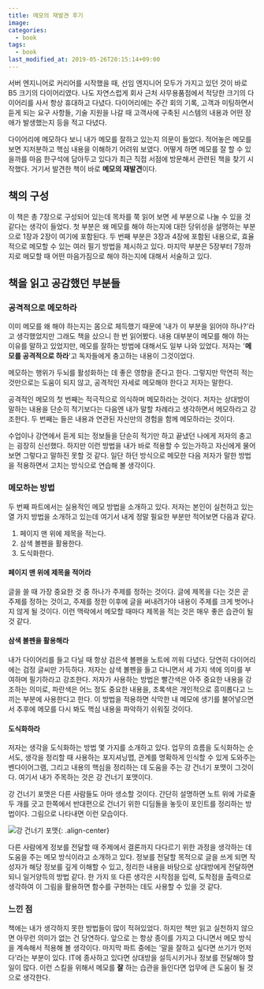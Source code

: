 ```yaml
---
title: 메모의 재발견 후기
image:
categories:
  - book
tags:
  - book
last_modified_at: 2019-05-26T20:15:14+09:00
---
```




서버 엔지니어로 커리어를 시작했을 때, 선임 엔지니어 모두가 가지고 있던 것이 바로 B5 크기의 다이어리였다. 나도 자연스럽게 회사 근처 사무용품점에서 적당한 크기의 다이어리를 사서 항상 휴대하고 다녔다. 다이어리에는 주간 회의 기록, 고객과 미팅하면서 듣게 되는 요구 사항들, 기술 지원을 나갈 때 고객사에 구축된 시스템의 내용과 어떤 장애가 발생했는지 등을 적고 다녔다. 

다이어리에 메모하다 보니 내가 메모를 잘하고 있는지 의문이 들었다. 적어놓은 메모를 보면 지저분하고 핵심 내용을 이해하기 어려워 보였다. 어떻게 하면 메모를 잘 할 수 있을까를 마음 한구석에 담아두고 있다가 최근 직접 서점에 방문해서 관련된 책을 찾기 시작했다. 거기서 발견한 책이 바로 **메모의 재발견**이다.



## 책의 구성

이 책은 총 7장으로 구성되어 있는데 목차를 쭉 읽어 보면 세 부분으로 나눌 수 있을 것 같다는 생각이 들었다. 첫 부분은 왜 메모를 해야 하는지에 대한 당위성을 설명하는 부분으로 1장과 2장이 여기에 포함된다. 두 번째 부분은 3장과 4장에 포함된 내용으로, 효율적으로 메모할 수 있는 여러 필기 방법을 제시하고 있다. 마지막 부분은 5장부터 7장까지로 메모할 때 어떤 마음가짐으로 해야 하는지에 대해서 서술하고 있다.



## 책을 읽고 공감했던 부분들

### 공격적으로 메모하라

이미 메모를 왜 해야 하는지는 몸으로 체득했기 때문에 '내가 이 부분을 읽어야 하나?'라고 생각했었지만 그래도 책을 샀으니 한 번 읽어봤다. 내용 대부분이 메모를 해야 하는 이유를 말하고 있었지만, 메모를 잘하는 방법에 대해서도 일부 나와 있었다. 저자는 '**메모를 공격적으로 하라**'고 독자들에게 충고하는 내용이 그것이었다. 

 메모하는 행위가 두뇌를 활성화하는 데 좋은 영향을 준다고 한다. 그렇지만 막연히 적는 것만으로는 도움이 되지 않고, 공격적인 자세로 메모해야 한다고 저자는 말한다.

공격적인 메모의 첫 번째는 적극적으로 의식하며 메모하라는 것이다. 저자는 상대방이 말하는 내용을 단순히 적기보다는 다음엔 내가 말할 차례라고 생각하면서 메모하라고 강조한다. 두 번째는 들은 내용과 연관된 자신만의 경험을 함께 메모하라는 것이다. 

수업이나 강연에서 듣게 되는 정보들을 단순히 적기만 하고 끝냈던 나에게 저자의 충고는 굉장히 신선했다. 하지만 이런 방법을 내가 바로 적용할 수 있는가하고 자신에게 물어보면 그렇다고 말하진 못할 것 같다. 일단 하던 방식으로 메모한 다음 저자가 말한 방법을 적용하면서 고치는 방식으로 연습해 볼 생각이다.

### 메모하는 방법

두 번째 파트에서는 실용적인 메모 방법을 소개하고 있다. 저자는 본인이 실천하고 있는 열 가지 방법을 소개하고 있는데 여기서 내게 정말 필요한 부분만 적어보면 다음과 같다.

1. 페이지 맨 위에 제목을 적는다.
2. 삼색 볼펜을 활용한다.
3. 도식화한다.

#### 페이지 맨 위에 제목을 적어라

글을 쓸 때 가장 중요한 것 중 하나가 주제를 정하는 것이다. 글에 제목을 다는 것은 곧 주제를 정하는 것이고, 주제를 정한 이후에 글을 써내려가야 내용이 주제를 크게 벗어나지 않게 될 것이다. 이런 맥락에서 메모할 때마다 제목을 적는 것은 매우 좋은 습관이 될 것 같다.

#### 삼색 볼펜을 활용해라

내가 다이어리를 들고 다닐 때 항상 검은색 볼펜을 노트에 끼워 다녔다. 당연히 다이어리에는 검정 글씨만 가득하다. 저자는 삼색 볼펜을 들고 다니면서 세 가지 색에 의미를 부여하며 필기하라고 강조한다. 저자가 사용하는 방법은 빨간색은 아주 중요한 내용을 강조하는 의미로, 파란색은 어느 정도 중요한 내용을, 초록색은 개인적으로 흥미롭다고 느끼는 부분에 사용한다고 한다. 이 방법을 적용하면 삭막한 내 메모에 생기를 불어넣으면서 추후에 메모를 다시 봐도 핵심 내용을 파악하기 쉬워질 것이다.

#### 도식화하라

저자는 생각을 도식화하는 방법 몇 가지를 소개하고 있다. 업무의 흐름을 도식화하는 순서도, 생각을 정리할 때 사용하는 포지셔닝맵, 관계를 명확하게 인식할 수 있게 도와주는 벤다이어그램, 그리고 내용의 핵심을 정리하는 데 도움을 주는 강 건너기 포맷이 그것이다. 여기서 내가 주목하는 것은 강 건너기 포맷이다.

강 건너기 포맷은 다른 사람들도 아마 생소할 것이다. 간단히 설명하면 노트 위에 가로줄 두 개를 긋고 한쪽에서 반대편으로 건너기 위한 디딤돌을 놓듯이 포인트를 정리하는 방법이다. 그림으로 나타내면 이런 모습이다. 

![강 건너기 포맷](https://cocahack.github.io/images/190524/cross-river-format.png){: .align-center}

다른 사람에게 정보를 전달할 때 주제에서 결론까지 다다르기 위한 과정을 생각하는 데 도움을 주는 메모 방식이라고 소개하고 있다. 정보를 전달할 목적으로 글을 쓰게 되면 작성자가 해당 정보를 깊게 이해할 수 있고, 정리한 내용을 바탕으로 상대방에게 전달하면 되니 일거양득의 방법 같다. 한 가지 또 다른 생각은 시작점을 입력, 도착점을 출력으로 생각하여 이 그림을 활용하면 함수를 구현하는 데도 사용할 수 있을 것 같다. 



### 느낀 점

책에는 내가 생각하지 못한 방법들이 많이 적혀있었다. 하지만 책만 읽고 실천하지 않으면 아무런 의미가 없는 건 당연하다. 앞으로 는 항상 종이를 가지고 다니면서 메모 방식을 계속해서 적용해 볼 생각이다. 마지막 파트 중에는 '말을 잘하고 싶다면 쓰기가 먼저다'라는 부분이 있다.  IT에 종사하고 있다면 상대방을 설득시키거나 정보를 전달해야 할 일이 많다. 이런 스킬을 위해서 메모를 **잘** 하는 습관을 들인다면 업무에 큰 도움이 될 것으로 생각한다. 



















